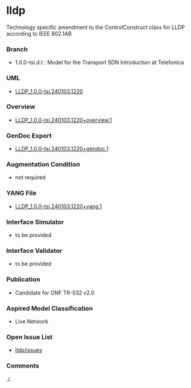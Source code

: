 # lldp
Technology specific amendment to the ControlConstruct class for LLDP according to IEEE 802.1AB

### Branch
- 1.0.0-tsi.d.t : Model for the Transport SDN Introduction at Telefonica

### UML
- [LLDP_1.0.0-tsi.240103.1220](LLDP_1.0.0-tsi.240103.1220.zip)

### Overview 
- [LLDP_1.0.0-tsi.240103.1220+overview.1](./LLDP_1.0.0-tsi.240103.1220+overview.1.png)

### GenDoc Export
- [LLDP_1.0.0-tsi.240103.1220+gendoc.1](./LLDP_1.0.0-tsi.240103.1220+gendoc.1.docx)

### Augmentation Condition
- not required

### YANG File
- [LLDP_1.0.0-tsi.240103.1220+yang.1](LLDP_1.0.0-tsi.240103.1220+yang.1.zip)

### Interface Simulator
- to be provided

### Interface Validator
- to be provided

### Publication
- Candidate for ONF TR-532 v2.0

### Aspired Model Classification
- Live Network

### Open Issue List
- [lldp/issues](../../issues)

### Comments
./.
